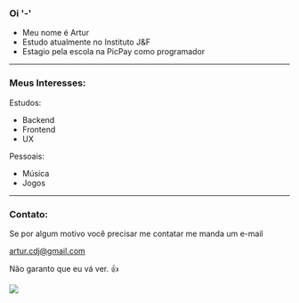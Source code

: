 ### Oi **'-'**

- Meu nome é Artur
- Estudo atualmente no Instituto J&F
- Estagio pela escola na PicPay como programador
---
### Meus Interesses:
Estudos:
- Backend
- Frontend
- UX

Pessoais:
- Música
- Jogos
---
### Contato:
Se por algum motivo você precisar me contatar me manda um e-mail

artur.cdj@gmail.com

Não garanto que eu vá ver. 👍

![](https://media.tenor.com/AJ5wuFC5F00AAAAd/hollow-knight.gif)
<!--
**ArturCassu/ArturCassu** is a ✨ _special_ ✨ repository because its `README.md` (this file) appears on your GitHub profile.

Here are some ideas to get you started:

- 🔭 I’m currently working on ...
- 🌱 I’m currently learning ...
- 👯 I’m looking to collaborate on ...
- 🤔 I’m looking for help with ...
- 💬 Ask me about ...
- 📫 How to reach me: ...
- 😄 Pronouns: ...
- ⚡ Fun fact: ...
-->
